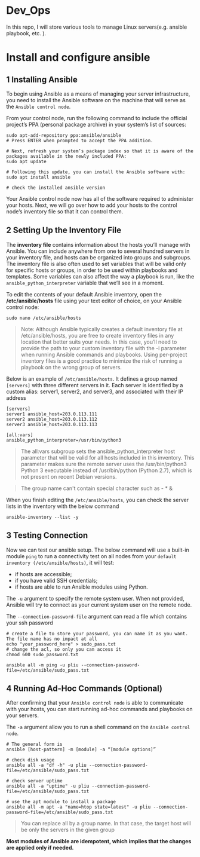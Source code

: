 # Dev_Ops

In this repo, I will store various tools to manage Linux servers(e.g. ansible playbook, etc. ).


# Install and configure ansible

## 1  Installing Ansible

To begin using Ansible as a means of managing your server infrastructure, you need to install the Ansible software 
on the machine that will serve as the `Ansible control node`.

From your control node, run the following command to include the official project’s PPA (personal package archive) in
your system’s list of sources:

```shell
sudo apt-add-repository ppa:ansible/ansible
# Press ENTER when prompted to accept the PPA addition.

# Next, refresh your system’s package index so that it is aware of the packages available in the newly included PPA:
sudo apt update

# Following this update, you can install the Ansible software with:
sudo apt install ansible

# check the installed ansible version
```


Your Ansible control node now has all of the software required to administer your hosts. Next, we will go over how 
to add your hosts to the control node’s inventory file so that it can control them.

## 2  Setting Up the Inventory File

The **inventory file** contains information about the hosts you’ll manage with Ansible. You can include 
anywhere from one to several hundred servers in your inventory file, and hosts can be organized into groups and 
subgroups. The inventory file is also often used to set variables that will be valid only for specific hosts or 
groups, in order to be used within playbooks and templates. Some variables can also affect the way a playbook is run, 
like the `ansible_python_interpreter` variable that we’ll see in a moment.

To edit the contents of your default Ansible inventory, open the **/etc/ansible/hosts** file using your text 
editor of choice, on your Ansible control node:
```shell
sudo nano /etc/ansible/hosts
```

> Note: Although Ansible typically creates a default inventory file at /etc/ansible/hosts, you are free to create 
inventory files in any location that better suits your needs. In this case, you’ll need to provide the path to 
your custom inventory file with the -i parameter when running Ansible commands and playbooks. Using per-project 
> inventory files is a good practice to minimize the risk of running a playbook on the wrong group of servers.

Below is an example of `/etc/ansible/hosts`. It defines a group named `[servers]` with three different servers 
in it. Each server is identified by a custom alias: server1, server2, and server3, and associated with their IP address


```text
[servers]
server1 ansible_host=203.0.113.111
server2 ansible_host=203.0.113.112
server3 ansible_host=203.0.113.113

[all:vars]
ansible_python_interpreter=/usr/bin/python3
```

> The all:vars subgroup sets the ansible_python_interpreter host parameter that will be valid for all hosts included 
  in this inventory. This parameter makes sure the remote server uses the /usr/bin/python3 Python 3 executable 
  instead of /usr/bin/python (Python 2.7), which is not present on recent Debian versions.

> The group name can't contain special character such as - * &

When you finish editing the `/etc/ansible/hosts`, you can check the server lists in the inventory with the below command

```shell
ansible-inventory --list -y
```


## 3  Testing Connection

Now we can test our ansible setup. The below command will use a built-in module `ping` to run a connectivity test on 
all nodes from your `default inventory (/etc/ansible/hosts)`, it will test:

- if hosts are accessible;
- if you have valid SSH credentials;
- if hosts are able to run Ansible modules using Python.


The `-u` argument to specify the remote system user. When not provided, Ansible will try to connect as your current 
system user on the remote node.

The `--connection-password-file` argument can read a file which contains your ssh password

```shell
# create a file to store your password, you can name it as you want. The file name has no impact at all
echo "your_password_here" > sudo_pass.txt
# change the acl, so only you can access it
chmod 600 sudo_password.txt

ansible all -m ping -u pliu --connection-password-file=/etc/ansible/sudo_pass.txt
```


## 4  Running Ad-Hoc Commands (Optional)

After confirming that your `Ansible control node` is able to communicate with your hosts, you can start running ad-hoc commands and playbooks on your servers.

The `-a` argument allow you to run a shell command on the  `Ansible control node`.

```shell
# The general form is
ansible [host-pattern] -m [module] -a “[module options]”

# check disk usage
ansible all -a "df -h" -u pliu --connection-password-file=/etc/ansible/sudo_pass.txt

# check server uptime
ansible all -a "uptime" -u pliu --connection-password-file=/etc/ansible/sudo_pass.txt

# use the apt module to install a package
ansible all -m apt -a "name=htop state=latest" -u pliu --connection-password-file=/etc/ansible/sudo_pass.txt
```

> You can replace all by a group name. In that case, the target host will be only the servers in the given group

**Most modules of Ansible are idempotent, which implies that the changes are applied only if needed.**   